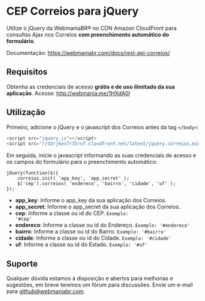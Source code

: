 # CEP Correios para jQuery

Utilize o jQuery da WebmaniaBR® no CDN Amazon CloudFront para consultas Ajax nos Correios **com preenchimento automático do formulário**.

Documentação: https://webmaniabr.com/docs/rest-api-correios/

## Requisitos

Obtenha as credenciais de acesso **grátis e de uso ilimitado da sua aplicação**. Acesse: http://webmania.me/1HXdA0l

## Utilização

Primeiro, adicione o jQuery e o javascript dos Correios antes da tag <code>&lt;/body&gt;</code>:

```javascript
<script src="jquery.js"></script>
<script src="//d3rjkex7r35ruf.cloudfront.net/latest/jquery.correios.min.js"></script>
```

Em seguida, inicie o javascript informando as suas credenciais de acesso e os campos do formulário para o preenchimento automático:

```
jQuery(function($){
    correios.init( 'app_key', 'app_secret' );
    $('cep').correios( 'endereco', 'bairro', 'cidade', 'uf' );
});
```

- **app_key**: Informe o app_key da sua aplicação dos Correios.
- **app_secret**: Informe o app_secret da sua aplicação dos Correios.
- **cep**: Informe a classe ou id do CEP. <code>Exemplo: '#cep'</code>
- **endereco**: Informe a classe ou id do Endereço. <code>Exemplo: '#endereco'</code>
- **bairro**: Informe a classe ou id do Bairro. <code>Exemplo: '#bairro'</code>
- **cidade**: Informe a classe ou id do Cidade. <code>Exemplo: '#cidade'</code>
- **uf**: Informe a classe ou id do Estado. <code>Exemplo: '#uf'</code>

## Suporte

Qualquer dúvida estamos à disposição e abertos para melhorias e sugestões, em breve teremos um fórum para discussões. Envie um e-mail para github@webmaniabr.com.
